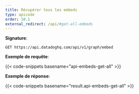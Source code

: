 ```yaml
---
title: Récupérer tous les embeds
type: apicode
order: 10.1
external_redirect: /api/#get-all-embeds
---
```


**Signature**:

`GET https://api.datadoghq.com/api/v1/graph/embed`

**Exemple de requête**:

{{< code-snippets basename="api-embeds-get-all" >}}

**Exemple de réponse**:

{{< code-snippets basename="result.api-embeds-get-all" >}}
